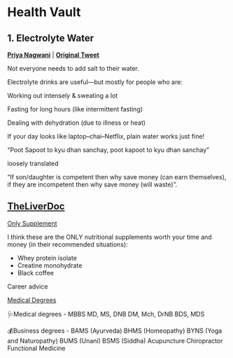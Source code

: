 # **Health Vault**


## **1. Electrolyte Water**
**[Priya Nagwani](https://x.com/priya_nagwani)** | **[Original Tweet](https://x.com/priya_nagwani/status/1912546921362636909)**

Not everyone needs to add salt to their water.

Electrolyte drinks are useful—but mostly for people who are:

Working out intensely & sweating a lot

Fasting for long hours (like intermittent fasting)

Dealing with dehydration (due to illness or heat)

If your day looks like laptop–chai–Netflix, plain water works just fine!






“Poot Sapoot to kyu dhan sanchay, poot kapoot to kyu dhan sanchay”

loosely translated

“If son/daughter is competent then why save money (can earn themselves), if they are incompetent then why save money (will waste)”.

## [TheLiverDoc](https://x.com/theliverdr)

[Only Supplement](https://x.com/theliverdr/status/1934227797599555620)

I think these are the ONLY nutritional supplements worth your time and money (in their recommended situations):

- Whey protein isolate
- Creatine monohydrate
- Black coffee


Career advice


[Medical Degrees](https://x.com/theliverdr/status/1946056859875692891)

🩺Medical degrees -
MBBS
MD, MS, DNB
DM, Mch, DrNB
BDS, MDS

💰Business degrees -
BAMS (Ayurveda)
BHMS (Homeopathy)
BYNS (Yoga and Naturopathy)
BUMS (Unani)
BSMS (Siddha)
Acupuncture
Chiropractor
Functional Medicine